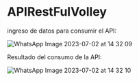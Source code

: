 # APIRestFulVolley
ingreso de datos para consumir el API:

![WhatsApp Image 2023-07-02 at 14 32 09](https://github.com/cumaki1234/APIRestFulVolley/assets/129130678/70d9e114-f308-472d-b832-85200dc069f5)

Resultado del consumo de la API:

![WhatsApp Image 2023-07-02 at 14 32 10](https://github.com/cumaki1234/APIRestFulVolley/assets/129130678/8bc8a9d5-f4c6-4cd5-9589-0d3b95ef8311)
